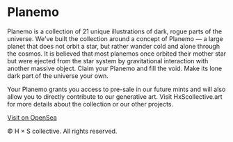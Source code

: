 # Planemo

Planemo is a collection of 21 unique illustrations of dark, rogue parts of the universe. We've built the collection around a concept of Planemo — a large planet that does not orbit a star, but rather wander cold and alone through the cosmos. It is believed that most planemos once orbited their mother star but were ejected from the star system by gravitational interaction with another massive object. Claim your Planemo and fill the void. Make its lone dark part of the universe your own.

Your Planemo grants you access to pre-sale in our future mints and will also allow you to directly contribute to our generative art. Visit HxScollective.art for more details about the collection or our other projects.

[Visit on OpenSea](opensea.io/collection/planemo)

© H × S collective. All rights reserved.
